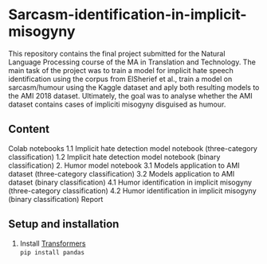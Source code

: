 # Sarcasm-identification-in-implicit-misogyny

This repository contains the final project submitted for the Natural Language Processing course of the MA in Translation and Technology. The main task of the project was to train a model for implicit hate speech identification using the corpus from ElSherief et al., train a model on sarcasm/humour using the Kaggle dataset and aply both resulting models to the AMI 2018 dataset. Ultimately, the goal was to analyse whether the AMI dataset contains cases of impliciti misogyny disguised as humour.

## Content
Colab notebooks
1.1 Implicit hate detection model notebook (three-category classification)
1.2 Implicit hate detection model notebook (binary classification)
2. Humor model notebook
3.1 Models application to AMI dataset (three-category classification)
3.2 Models application to AMI dataset (binary classification)
4.1 Humor identification in implicit misogyny (three-category classification)
4.2 Humor identification in implicit misogyny (binary classification)
Report

## Setup and installation

1. Install [Transformers](https://github.com/huggingface/transformers) <br />
`pip install pandas` <br />
